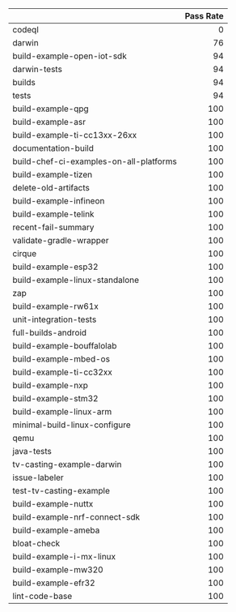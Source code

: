 |                                         |   Pass Rate |
|:----------------------------------------|------------:|
| codeql                                  |           0 |
| darwin                                  |          76 |
| build-example-open-iot-sdk              |          94 |
| darwin-tests                            |          94 |
| builds                                  |          94 |
| tests                                   |          94 |
| build-example-qpg                       |         100 |
| build-example-asr                       |         100 |
| build-example-ti-cc13xx-26xx            |         100 |
| documentation-build                     |         100 |
| build-chef-ci-examples-on-all-platforms |         100 |
| build-example-tizen                     |         100 |
| delete-old-artifacts                    |         100 |
| build-example-infineon                  |         100 |
| build-example-telink                    |         100 |
| recent-fail-summary                     |         100 |
| validate-gradle-wrapper                 |         100 |
| cirque                                  |         100 |
| build-example-esp32                     |         100 |
| build-example-linux-standalone          |         100 |
| zap                                     |         100 |
| build-example-rw61x                     |         100 |
| unit-integration-tests                  |         100 |
| full-builds-android                     |         100 |
| build-example-bouffalolab               |         100 |
| build-example-mbed-os                   |         100 |
| build-example-ti-cc32xx                 |         100 |
| build-example-nxp                       |         100 |
| build-example-stm32                     |         100 |
| build-example-linux-arm                 |         100 |
| minimal-build-linux-configure           |         100 |
| qemu                                    |         100 |
| java-tests                              |         100 |
| tv-casting-example-darwin               |         100 |
| issue-labeler                           |         100 |
| test-tv-casting-example                 |         100 |
| build-example-nuttx                     |         100 |
| build-example-nrf-connect-sdk           |         100 |
| build-example-ameba                     |         100 |
| bloat-check                             |         100 |
| build-example-i-mx-linux                |         100 |
| build-example-mw320                     |         100 |
| build-example-efr32                     |         100 |
| lint-code-base                          |         100 |